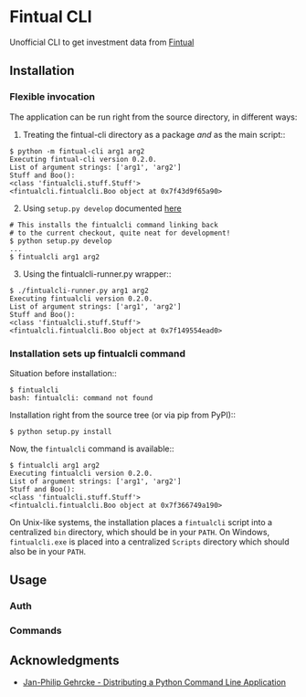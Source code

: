 # Fintual CLI

Unofficial CLI to get investment data from [Fintual](https://www.fintual.cl)

## Installation

### Flexible invocation

The application can be run right from the source directory, in different
ways:

1) Treating the fintual-cli directory as a package *and* as the main script::

```
$ python -m fintual-cli arg1 arg2
Executing fintual-cli version 0.2.0.
List of argument strings: ['arg1', 'arg2']
Stuff and Boo():
<class 'fintualcli.stuff.Stuff'>
<fintualcli.fintualcli.Boo object at 0x7f43d9f65a90>
```
    
2) Using ```setup.py develop``` documented [here](https://setuptools.readthedocs.io/en/latest/setuptools.html#development-mode)

```
# This installs the fintualcli command linking back
# to the current checkout, quite neat for development!
$ python setup.py develop
...
$ fintualcli arg1 arg2
```

3) Using the fintualcli-runner.py wrapper::

```
$ ./fintualcli-runner.py arg1 arg2
Executing fintualcli version 0.2.0.
List of argument strings: ['arg1', 'arg2']
Stuff and Boo():
<class 'fintualcli.stuff.Stuff'>
<fintualcli.fintualcli.Boo object at 0x7f149554ead0>
```
   
### Installation sets up fintualcli command

Situation before installation::

```
$ fintualcli
bash: fintualcli: command not found
```

Installation right from the source tree (or via pip from PyPI)::

```
$ python setup.py install
```

Now, the ``fintualcli`` command is available::

```
$ fintualcli arg1 arg2
Executing fintualcli version 0.2.0.
List of argument strings: ['arg1', 'arg2']
Stuff and Boo():
<class 'fintualcli.stuff.Stuff'>
<fintualcli.fintualcli.Boo object at 0x7f366749a190>
```

On Unix-like systems, the installation places a ```fintualcli``` script into a
centralized ```bin``` directory, which should be in your ```PATH```. On Windows,
```fintualcli.exe``` is placed into a centralized ```Scripts``` directory which
should also be in your ```PATH```.

## Usage

### Auth
### Commands


## Acknowledgments

* [Jan-Philip Gehrcke - Distributing a Python Command Line Application](https://gehrcke.de/2014/02/distributing-a-python-command-line-application/)